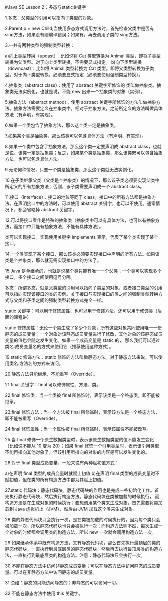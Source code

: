 #Java SE Lesson 2：多态与static关键字

1.多态：父类型的引用可以指向子类型的对象。

2.Parent p = new Child;当使用多态方式调用方法时，首先检查父类中是否有sing方法，如果没有则编译错误；如果有，再去调用子类的 sing方法。

3.一共有两种类型的强制类型转换：

a)向上类型转换（upcast）：比如说将 Cat 类型转换为 Animal 类型，即将子类型转换为父类型。对于向上类型转换，不需要显式指定。
b)向下类型转换（downcast）：比如将 Animal 类型转换为 Cat 类型。即将父类型转换为子类型。对于向下类型转换，必须要显式指定（必须要使用强制类型转换）。

4.抽象类（abstract class）：使用了 abstract 关键字所修饰的 类叫做抽象类。抽象类无法实例化，也就是说，不能 new 出来一个抽象类的对象（实例）。

5.抽象方法（abstract method）：使用 abstract 关键字所修饰的方法叫做抽象方法。抽象方法需要定义在抽象类中。相对于抽象方法，之前所定义的方法叫做具体方法（有声明，有实现）。

6.如果一个类包含了抽象方法，那么这个类一定是抽象类。

7.如果某个类是抽象类，那么该类可以包含具体方法（有声明、有实现）。

8.如果一个类中包含了抽象方法，那么这个类一定要声明成 abstract class，也就是说，该类一定是抽象类；反之，如果某个类是抽象类，那么该类既可以包含抽象方法，也可以包含具体方法。

9.无论何种情况，只要一个类是抽象类，那么这个类就无法实例化。

10.在子类继承父类（父类是个抽象类）的情况下，那么该子类必须要实现父类中所定义的所有抽象方法；否则，该子类需要声明成一个 abstract class。

11.接口（interface）：接口的地位等同于 class，接口中的所有方法都是抽象方法。在声明接口中的方法时，可以使用 abstract 关键字，也可以不使用。通常情况下，都会省略掉 abstract 关键字。

12.可以将接口看作是特殊的抽象类（抽象类中可以有具体方法，也可以有抽象方法，而接口中只能有抽象方法，不能有具体方法）。

类可以实现接口。实现使用关键字 implements 表示，代表了某个类实现了某个接口。

14.一个类实现了某个接口，那么该类必须要实现接口中声明的所有方法。如果该类是个抽象类，那么就无需实现接口中的方法了。

15.Java 是单继承的，也就是说某个类只能有唯一一个父类；一个类可以实现多个接口，多个接口之间使用逗号分隔。

多态：所谓多态，就是父类型的引用可以指向子类型的对象，或者接口类型的引用可以指向实现该接口的类的实例。关于接口与实现接口的类之间的强制类型转换方式与父类和子类之间的强制类型转换方式完全一样。

static 关键字：可以用于修饰属性，也可以用于修饰方法，还可以用于修饰类（后面的课程讲）

static 修饰属性：无论一个类生成了多少个对象，所有这些对象共同使用唯一一份静态的成员变量；一个对象对该静态成员变量进行了修改，其他对象的该静态成员变量的值也会随之发生变化。如果一个成员变量是 static 的，
那么我们可以通过类名.成员变量名的方式来使用它（推荐使用这种方式）。

19.static 修饰方法：static 修饰的方法叫做静态方法。对于静态方法来说，可以使用类名.方法名的方式来访问。

20.静态方法只能继承，不能重写（Override）。

21.final 关键字：final 可以修饰属性、方法、类。

22.final 修饰类：当一个类被 final 所修饰时，表示该类是一个终态类，即不能被继承。

23.final 修饰方法：当一个方法被 final 所修饰时，表示该方法是一个终态方法， 即不能被重写（Override）。

24.final 修饰属性：当一个属性被 final 所修饰时，表示该属性不能被改写。

25.当 final 修饰一个原生数据类型时，表示该原生数据类型的值不能发生变化 （比如说不能从 10 变为 20）；如果 final 修饰一个引用类型时，表示该引用类型不能再指向其他对象了，但该引用所指向的对象的内容是可以发生变化的。

26.对于 final 类型成员变量，一般来说有两种赋初值方式：

a)在声明 final 类型的成员变量时就赋上初值
b)在声明 final 类型的成员变量时不赋初值，但在类的所有构造方法中都为其赋上初值。

27.static 代码块：静态代码块。静态代码块的作用也是完成一些初始化工作。首先执行静态代码块，然后执行构造方法。静态代码块在类被加载的时候执行， 而构造方法是在生成对象的时候执行；要想调用某个类来生成对象，首先需要将类加载到 Java 虚拟机上（JVM），然后由 JVM 加载这个类来生成对象。

28.类的静态代码块只会执行一次，是在类被加载的时候执行的，因为每个类只会被加载一次，所以静态代码块也只会被执行一次；而构造方法则不然，每次生成一个对象的时候都会调用类的构造方法，所以 new 一次就会调用构造方法一次。

29.如果继承体系中既有构造方法，又有静态代码块，那么首先执行最顶层的类的静态代码块，一直执行到最底层类的静态代码块，然后再去执行最顶层类的构造方法，一直执行到最底层类的构造方法。注意：静态代码块只会执行一次。

30.不能在静态方法中访问非静态成员变量；可以在静态方法中访问静态的成员变量。可以在非静态方法中访问静态的成员变量。

31.总结：静态的只能访问静态的；非静态的可以访问一切。

32.不能在静态方法中使用 this 关键字。